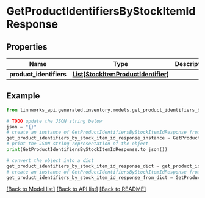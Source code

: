 # GetProductIdentifiersByStockItemIdResponse


## Properties

Name | Type | Description | Notes
------------ | ------------- | ------------- | -------------
**product_identifiers** | [**List[StockItemProductIdentifier]**](StockItemProductIdentifier.md) |  | [optional] 

## Example

```python
from linnworks_api.generated.inventory.models.get_product_identifiers_by_stock_item_id_response import GetProductIdentifiersByStockItemIdResponse

# TODO update the JSON string below
json = "{}"
# create an instance of GetProductIdentifiersByStockItemIdResponse from a JSON string
get_product_identifiers_by_stock_item_id_response_instance = GetProductIdentifiersByStockItemIdResponse.from_json(json)
# print the JSON string representation of the object
print(GetProductIdentifiersByStockItemIdResponse.to_json())

# convert the object into a dict
get_product_identifiers_by_stock_item_id_response_dict = get_product_identifiers_by_stock_item_id_response_instance.to_dict()
# create an instance of GetProductIdentifiersByStockItemIdResponse from a dict
get_product_identifiers_by_stock_item_id_response_from_dict = GetProductIdentifiersByStockItemIdResponse.from_dict(get_product_identifiers_by_stock_item_id_response_dict)
```
[[Back to Model list]](../README.md#documentation-for-models) [[Back to API list]](../README.md#documentation-for-api-endpoints) [[Back to README]](../README.md)


